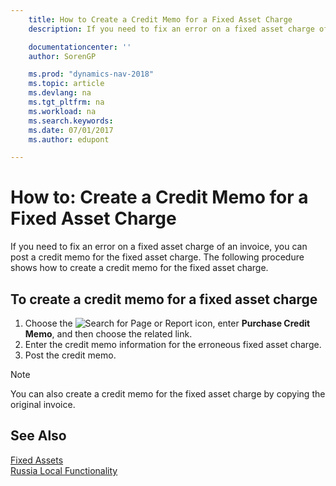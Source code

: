 ```yaml
---
    title: How to Create a Credit Memo for a Fixed Asset Charge
    description: If you need to fix an error on a fixed asset charge of an invoice, you can post a credit memo for the fixed asset charge.

    documentationcenter: ''
    author: SorenGP

    ms.prod: "dynamics-nav-2018"
    ms.topic: article
    ms.devlang: na
    ms.tgt_pltfrm: na
    ms.workload: na
    ms.search.keywords:
    ms.date: 07/01/2017
    ms.author: edupont

---
```

# How to: Create a Credit Memo for a Fixed Asset Charge
If you need to fix an error on a fixed asset charge of an invoice, you can post a credit memo for the fixed asset charge. The following procedure shows how to create a credit memo for the fixed asset charge.  

## To create a credit memo for a fixed asset charge  

1.  Choose the ![Search for Page or Report](../../media/ui-search/search_small.png "Search for Page or Report icon") icon, enter **Purchase Credit Memo**, and then choose the related link.  
2.  Enter the credit memo information for the erroneous fixed asset charge.  
3.  Post the credit memo.  

> [!NOTE]  
>  You can also create a credit memo for the fixed asset charge by copying the original invoice.  

## See Also  
[Fixed Assets](../../fa-manage.md)    
[Russia Local Functionality](russia-local-functionality.md)
